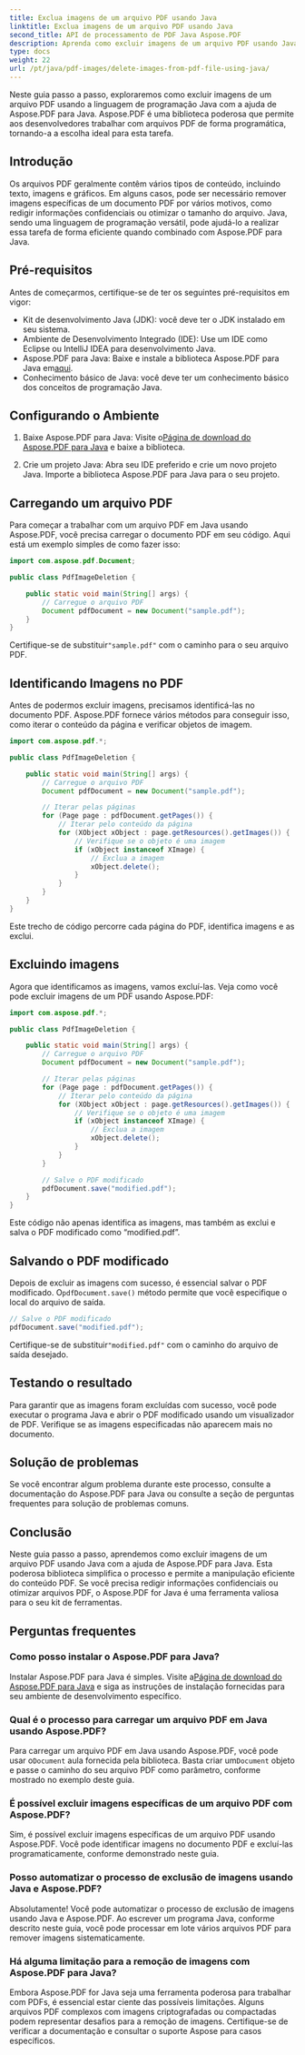 ```yaml
---
title: Exclua imagens de um arquivo PDF usando Java
linktitle: Exclua imagens de um arquivo PDF usando Java
second_title: API de processamento de PDF Java Aspose.PDF
description: Aprenda como excluir imagens de um arquivo PDF usando Java com Aspose.PDF para Java. Guia passo a passo com código-fonte para remoção eficiente de imagens em PDFs.
type: docs
weight: 22
url: /pt/java/pdf-images/delete-images-from-pdf-file-using-java/
---
```


Neste guia passo a passo, exploraremos como excluir imagens de um arquivo PDF usando a linguagem de programação Java com a ajuda de Aspose.PDF para Java. Aspose.PDF é uma biblioteca poderosa que permite aos desenvolvedores trabalhar com arquivos PDF de forma programática, tornando-a a escolha ideal para esta tarefa.

## Introdução

Os arquivos PDF geralmente contêm vários tipos de conteúdo, incluindo texto, imagens e gráficos. Em alguns casos, pode ser necessário remover imagens específicas de um documento PDF por vários motivos, como redigir informações confidenciais ou otimizar o tamanho do arquivo. Java, sendo uma linguagem de programação versátil, pode ajudá-lo a realizar essa tarefa de forma eficiente quando combinado com Aspose.PDF para Java.

## Pré-requisitos

Antes de começarmos, certifique-se de ter os seguintes pré-requisitos em vigor:

- Kit de desenvolvimento Java (JDK): você deve ter o JDK instalado em seu sistema.
- Ambiente de Desenvolvimento Integrado (IDE): Use um IDE como Eclipse ou IntelliJ IDEA para desenvolvimento Java.
-  Aspose.PDF para Java: Baixe e instale a biblioteca Aspose.PDF para Java em[aqui](https://downloads.aspose.com/pdf/java).
- Conhecimento básico de Java: você deve ter um conhecimento básico dos conceitos de programação Java.

## Configurando o Ambiente

1.  Baixe Aspose.PDF para Java: Visite o[Página de download do Aspose.PDF para Java](https://downloads.aspose.com/pdf/java) e baixe a biblioteca.

2. Crie um projeto Java: Abra seu IDE preferido e crie um novo projeto Java. Importe a biblioteca Aspose.PDF para Java para o seu projeto.

## Carregando um arquivo PDF

Para começar a trabalhar com um arquivo PDF em Java usando Aspose.PDF, você precisa carregar o documento PDF em seu código. Aqui está um exemplo simples de como fazer isso:

```java
import com.aspose.pdf.Document;

public class PdfImageDeletion {

    public static void main(String[] args) {
        // Carregue o arquivo PDF
        Document pdfDocument = new Document("sample.pdf");
    }
}
```

 Certifique-se de substituir`"sample.pdf"` com o caminho para o seu arquivo PDF.

## Identificando Imagens no PDF

Antes de podermos excluir imagens, precisamos identificá-las no documento PDF. Aspose.PDF fornece vários métodos para conseguir isso, como iterar o conteúdo da página e verificar objetos de imagem.

```java
import com.aspose.pdf.*;

public class PdfImageDeletion {

    public static void main(String[] args) {
        // Carregue o arquivo PDF
        Document pdfDocument = new Document("sample.pdf");

        // Iterar pelas páginas
        for (Page page : pdfDocument.getPages()) {
            // Iterar pelo conteúdo da página
            for (XObject xObject : page.getResources().getImages()) {
                // Verifique se o objeto é uma imagem
                if (xObject instanceof XImage) {
                    // Exclua a imagem
                    xObject.delete();
                }
            }
        }
    }
}
```

Este trecho de código percorre cada página do PDF, identifica imagens e as exclui.

## Excluindo imagens

Agora que identificamos as imagens, vamos excluí-las. Veja como você pode excluir imagens de um PDF usando Aspose.PDF:

```java
import com.aspose.pdf.*;

public class PdfImageDeletion {

    public static void main(String[] args) {
        // Carregue o arquivo PDF
        Document pdfDocument = new Document("sample.pdf");

        // Iterar pelas páginas
        for (Page page : pdfDocument.getPages()) {
            // Iterar pelo conteúdo da página
            for (XObject xObject : page.getResources().getImages()) {
                // Verifique se o objeto é uma imagem
                if (xObject instanceof XImage) {
                    // Exclua a imagem
                    xObject.delete();
                }
            }
        }

        // Salve o PDF modificado
        pdfDocument.save("modified.pdf");
    }
}
```

Este código não apenas identifica as imagens, mas também as exclui e salva o PDF modificado como “modified.pdf”.

## Salvando o PDF modificado

Depois de excluir as imagens com sucesso, é essencial salvar o PDF modificado. O`pdfDocument.save()` método permite que você especifique o local do arquivo de saída.

```java
// Salve o PDF modificado
pdfDocument.save("modified.pdf");
```

 Certifique-se de substituir`"modified.pdf"` com o caminho do arquivo de saída desejado.

## Testando o resultado

Para garantir que as imagens foram excluídas com sucesso, você pode executar o programa Java e abrir o PDF modificado usando um visualizador de PDF. Verifique se as imagens especificadas não aparecem mais no documento.

## Solução de problemas

Se você encontrar algum problema durante este processo, consulte a documentação do Aspose.PDF para Java ou consulte a seção de perguntas frequentes para solução de problemas comuns.

## Conclusão

Neste guia passo a passo, aprendemos como excluir imagens de um arquivo PDF usando Java com a ajuda de Aspose.PDF para Java. Esta poderosa biblioteca simplifica o processo e permite a manipulação eficiente do conteúdo PDF. Se você precisa redigir informações confidenciais ou otimizar arquivos PDF, o Aspose.PDF for Java é uma ferramenta valiosa para o seu kit de ferramentas.

## Perguntas frequentes

### Como posso instalar o Aspose.PDF para Java?

 Instalar Aspose.PDF para Java é simples. Visite a[Página de download do Aspose.PDF para Java](https://releases.aspose.com/pdf/java/) e siga as instruções de instalação fornecidas para seu ambiente de desenvolvimento específico.

### Qual é o processo para carregar um arquivo PDF em Java usando Aspose.PDF?

 Para carregar um arquivo PDF em Java usando Aspose.PDF, você pode usar o`Document` aula fornecida pela biblioteca. Basta criar um`Document` objeto e passe o caminho do seu arquivo PDF como parâmetro, conforme mostrado no exemplo deste guia.

### É possível excluir imagens específicas de um arquivo PDF com Aspose.PDF?

Sim, é possível excluir imagens específicas de um arquivo PDF usando Aspose.PDF. Você pode identificar imagens no documento PDF e excluí-las programaticamente, conforme demonstrado neste guia.

### Posso automatizar o processo de exclusão de imagens usando Java e Aspose.PDF?

Absolutamente! Você pode automatizar o processo de exclusão de imagens usando Java e Aspose.PDF. Ao escrever um programa Java, conforme descrito neste guia, você pode processar em lote vários arquivos PDF para remover imagens sistematicamente.

### Há alguma limitação para a remoção de imagens com Aspose.PDF para Java?

Embora Aspose.PDF for Java seja uma ferramenta poderosa para trabalhar com PDFs, é essencial estar ciente das possíveis limitações. Alguns arquivos PDF complexos com imagens criptografadas ou compactadas podem representar desafios para a remoção de imagens. Certifique-se de verificar a documentação e consultar o suporte Aspose para casos específicos.